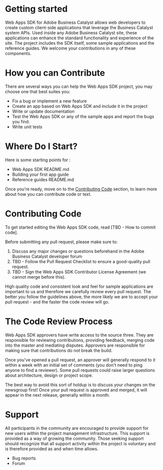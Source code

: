 # Getting started

Web Apps SDK for Adobe Business Catalyst allows web developers to create custom client-side applications that leverage the Business Catalyst system APIs. Used inside any Adobe Business Catalyst site, these applications can enhance the standard functionality and experience of the site.
The project includes the SDK itself, some sample applications and the reference guides. We welcome your contributions in any of these components.

# How you can Contribute

There are several ways you can help the Web Apps SDK project, you may choose one that best suites you:
+	Fix a bug or implement a new feature
+	Create an app based on Web Apps SDK and include it in the project
+	Write or update documentation
+	Test the Web Apps SDK or any of the sample apps and report the bugs you find.
+	Write unit tests

# Where Do I Start?

Here is some starting points for :
+	Web Apps SDK README.md
+	Building your first app guide
+	Reference guides README.md

Once you’re ready, move on to the [Contributing Code](https://github.com/adobebc/web-apps-sdk/blob/master/CONTRIBUTING.md#contributing-code) section, to learn more about how you can contribute code or text.

# Contributing Code

To get started editing the Web Apps SDK code, read [TBD - How to commit code].

Before submitting any pull request, please make sure to:

1. Discuss any major changes or questions beforehand in the Adobe Business Catalyst developer forum
2. TBD - Follow the Pull Request Checklist to ensure a good-quality pull request.
3. TBD - Sign the Web Apps SDK Contributor License Agreement (we cannot merge before this).

High quality code and consistent look and feel for sample applications are important to us and therefore we carefully review every pull request. The better you follow the guidelines above, the more likely we are to accept your pull request - and the faster the code review will go.

# The Code Review Process

Web Apps SDK approvers have write access to the source three. They are responsible for reviewing contributions, providing feedback, merging code into the master and mediating disputes. Approvers are responsible for making sure that contributions do not break the build.

Once you've opened a pull request, an approver will generally respond to it within a week with an initial set of comments (you don't need to ping anyone to find a reviewer). Some pull requests could raise larger questions about architecture, design or project scope.

The best way to avoid this sort of holdup is to discuss your changes on the newsgroup first!
Once your pull request is approved and merged, it will appear in the next release, generally within a month.

# Support

All participants in the community are encouraged to provide support for new users within the project management infrastructure. This support is provided as a way of growing the community. Those seeking support should recognize that all support activity within the project is voluntary and is therefore provided as and when time allows.
+	Bug reports
+	Forum
